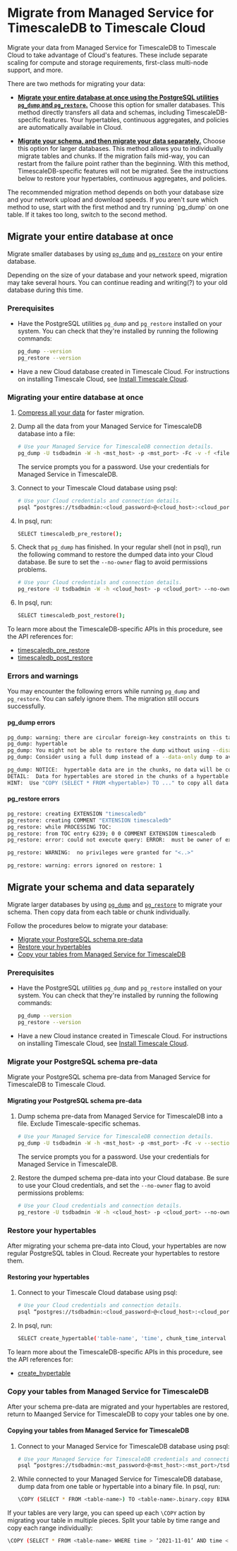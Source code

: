 # Migrate from Managed Service for TimescaleDB to Timescale Cloud

Migrate your data from Managed Service for TimescaleDB to Timescale Cloud to take
advantage of Cloud's features.
These include separate scaling for compute and storage requirements, first-class 
multi-node support, and more.

There are two methods for migrating your data:

- [**Migrate your entire database at once using the PostgreSQL utilities `pg_dump` 
  and `pg_restore`.**](#migrate-your-entire-database-at-once)
  Choose this option for smaller databases.
  This method directly transfers all data and schemas, including TimescaleDB-specific 
  features.
  Your hypertables, continuous aggregates, and policies are automatically
  available in Cloud.

- [**Migrate your schema, and then migrate your data separately.**](#migrate-your-schema-and-data-separately)
  Choose this option for larger databases.
  This method allows you to individually migrate tables and chunks.
  If the migration fails mid-way, you can restart from the failure point rather
  than the beginning. With this method, TimescaleDB-specific features will not be 
  migrated.
  See the instructions below to restore your hypertables, continuous
  aggregates, and policies. 

<highlight type="tip">
The recommended migration method depends on both your database size and your network
upload and download speeds.
If you aren't sure which method to use, start with the first method and try running
`pg_dump` on one table. 
If it takes too long, switch to the second method.
</highlight>

## Migrate your entire database at once

Migrate smaller databases by using [`pg_dump`][pg_dump] and [`pg_restore`][pg_restore]
on your entire database.

<highlight type="note">
Depending on the size of your database and your network speed, migration may take 
several hours.
You can continue reading and writing(?) to your old database during this time.
</highlight>

### Prerequisites

- Have the PostgreSQL utilities `pg_dump` and `pg_restore` installed on your system.
  You can check that they're installed by running the following commands:

  ```bash
  pg_dump --version
  pg_restore --version
  ```

- Have a new Cloud database created in Timescale Cloud.
  For instructions on installing Timescale Cloud, see 
  [Install Timescale Cloud][install-timescale-cloud].

### Migrating your entire database at once

<procedure>

1. [Compress all your data][compression] for faster migration.

1. Dump all the data from your Managed Service for TimescaleDB database into a file:

   ```bash
   # Use your Managed Service for TimescaleDB connection details.
   pg_dump -U tsdbadmin -W -h <mst_host> -p <mst_port> -Fc -v -f <file-name>.bak defaultdb
   ```

   The service prompts you for a password.
   Use your credentials for Managed Service in TimescaleDB.

1. Connect to your Timescale Cloud database using psql:

   ```bash
   # Use your Cloud credentials and connection details.
   psql “postgres://tsdbadmin:<cloud_password>@<cloud_host>:<cloud_port>/tsdb?sslmode=require”
   ```

1. In psql, run:

   ```bash
   SELECT timescaledb_pre_restore();
   ```

1. Check that `pg_dump` has finished.
   In your regular shell (not in psql), run the following command to restore the 
   dumped data into your Cloud database.
   Be sure to set the `--no-owner` flag to avoid permissions problems.

    ```bash
    # Use your Cloud credentials and connection details.
   pg_restore -U tsdbadmin -W -h <cloud_host> -p <cloud_port> --no-owner -Fc -v -d tsdb <file-name>.bak
    ```

1. In psql, run:

    ```bash
    SELECT timescaledb_post_restore();
    ```

</procedure>

To learn more about the TimescaleDB-specific APIs in this procedure, see the API
references for: 

- [timescaledb_pre_restore][timescaledb_pre_restore]
- [timescaledb_post_restore][timescaledb_post_restore]

### Errors and warnings

You may encounter the following errors while running `pg_dump` and `pg_restore`.
You can safely ignore them.
The migration still occurs successfully.

#### pg_dump errors

```bash
pg_dump: warning: there are circular foreign-key constraints on this table:
pg_dump: hypertable
pg_dump: You might not be able to restore the dump without using --disable-triggers or temporarily dropping the constraints.
pg_dump: Consider using a full dump instead of a --data-only dump to avoid this problem.
```

```bash
pg_dump: NOTICE:  hypertable data are in the chunks, no data will be copied
DETAIL:  Data for hypertables are stored in the chunks of a hypertable so COPY TO of a hypertable will not copy any data.
HINT:  Use "COPY (SELECT * FROM <hypertable>) TO ..." to copy all data in hypertable, or copy each chunk individually.
```

#### pg_restore errors

```bash
pg_restore: creating EXTENSION "timescaledb"
pg_restore: creating COMMENT "EXTENSION timescaledb"
pg_restore: while PROCESSING TOC:
pg_restore: from TOC entry 6239; 0 0 COMMENT EXTENSION timescaledb 
pg_restore: error: could not execute query: ERROR:  must be owner of extension timescaledb
```

```bash
​​pg_restore: WARNING:  no privileges were granted for "<..>"
```

```bash
pg_restore: warning: errors ignored on restore: 1
```

## Migrate your schema and data separately

Migrate larger databases by using [`pg_dump`][pg_dump] and [`pg_restore`][pg_restore]
to migrate your schema.
Then copy data from each table or chunk individually.

Follow the procedures below to migrate your database:

- [Migrate your PostgreSQL schema pre-data](#migrate-your-postgresql-schema-pre-data)
- [Restore your hypertables](#restore-your-hypertables)
- [Copy your tables from Managed Service for TimescaleDB](#copy-your-tables-from-managed-service-for-timescaledb)

### Prerequisites

- Have the PostgreSQL utilities `pg_dump` and `pg_restore` installed on your system.
  You can check that they're installed by running the following commands:

  ```bash
  pg_dump --version
  pg_restore --version
  ```

- Have a new Cloud instance created in Timescale Cloud.
  For instructions on installing Timescale Cloud, see 
  [Install Timescale Cloud][install-timescale-cloud].

### Migrate your PostgreSQL schema pre-data

Migrate your PostgreSQL schema pre-data from Managed Service for TimescaleDB to
Timescale Cloud.

#### Migrating your PostgreSQL schema pre-data

<procedure>

1. Dump schema pre-data from Managed Service for TimescaleDB into a file.
   Exclude Timescale-specific schemas.

   ```bash
   # Use your Managed Service for TimescaleDB connection details.
   pg_dump -U tsdbadmin -W -h <mst_host> -p <mst_port> -Fc -v --section=pre-data --exclude-schema="_timescaledb*" -f <file-name-pre-data>.bak defaultdb
   ```

   The service prompts you for a password.
   Use your credentials for Managed Service in TimescaleDB.

1. Restore the dumped schema pre-data into your Cloud database.
   Be sure to use your Cloud credentials, and set the `--no-owner` flag to avoid 
   permissions problems:

    ```bash
    # Use your Cloud credentials and connection details.
    pg_restore -U tsdbadmin -W -h <cloud_host> -p <cloud_port> --no-owner -Fc -v -d tsdb <file-name-pre-data>.bak
    ```

</procedure>

### Restore your hypertables

After migrating your schema pre-data into Cloud, your hypertables are now regular PostgreSQL tables in Cloud.
Recreate your hypertables to restore them.

#### Restoring your hypertables

<procedure>

1. Connect to your Timescale Cloud database using psql:

   ```bash
   # Use your Cloud credentials and connection details.
   psql “postgres://tsdbadmin:<cloud_password>@<cloud_host>:<cloud_port>/tsdb?sslmode=require”
   ```

1. In psql, run:

   ```bash
   SELECT create_hypertable('table-name', 'time', chunk_time_interval => INTERVAL '<interval used in your old database>');
   ```

</procedure>

To learn more about the TimescaleDB-specific APIs in this procedure, see the API
references for:

- [create_hypertable][create_hypertable]

### Copy your tables from Managed Service for TimescaleDB

After your schema pre-data are migrated and your hypertables are restored, return to
Maanged Service for TimescaleDB to copy your tables one by one.

#### Copying your tables from Managed Service for TimescaleDB

<procedure>

1. Connect to your Managed Service for TimescaleDB database using psql:

   ```bash
   # Use your Managed Service for TimescaleDB credentials and connection details.
   psql “postgres://tsdbadmin:<mst_password>@<mst_host>:<mst_port>/tsdb?sslmode=require”
   ```

1. While connected to your Managed Service for TimescaleDB database, dump data from
   one table or hypertable into a binary file.
   In psql, run:

   ```bash
   \COPY (SELECT * FROM <table-name>) TO <table-name>.binary.copy BINARY
   ```

</procedure>

If your tables are very large, you can speed up each `\COPY` action by migrating
your table in multiple pieces.
Split your table by time range and copy each range individually:

   ```bash
   \COPY (SELECT * FROM <table-name> WHERE time > ‘2021-11-01’ AND time < ‘2011-11-02’) TO <table-name-date-range>.binary.copy BINARY
   ```

[compression]: /how-to-guides/compression/manually-compress-chunks/
[create_hypertable]: /api/:currentVersion:/hypertable/create_hypertable/
[install-timescale-cloud]: /install/:currentVersion/installation-cloud/
[pg_dump]: https://www.postgresql.org/docs/current/app-pgdump.html
[pg_restore]: https://www.postgresql.org/docs/9.2/app-pgrestore.html 
[timescaledb_pre_restore]: /api/:currentVersion:/administration/timescaledb_pre_restore/
[timescaledb_post_restore]: /api/:currentVersion:/administration/timescaledb_pre_restore/